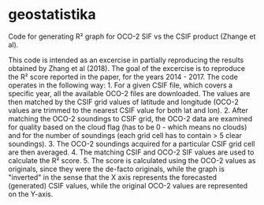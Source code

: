 # geostatistika

Code for generating R² graph for OCO-2 SIF vs the CSIF product (Zhange et al).

This code is intended as an excercise in partially reproducing the results obtained by
Zhang et al (2018). The goal of the excercise is to reproduce the R² score reported in
the paper, for the years 2014 - 2017.
The code operates in the following way:
    1. For a given CSIF file, which covers a specific year, all the available OCO-2
       files are downloaded. The values are then matched by the CSIF grid values of
       latitude and longitude (OCO-2 values are trimmed to the nearest CSIF value for
       both lat and lon).
    2. After matching the OCO-2 soundings to CSIF grid, the OCO-2 data are examined for
       quality based on the cloud flag (has to be 0 - which means no clouds) and for the
       number of soundings (each grid cell has to contain > 5 clear soundings).
    3. The OCO-2 soundings acquired for a particular CSIF grid cell are then averaged.
    4. The matching CSIF and OCO-2 SIF values are used to calculate the R² score.
    5. The score is calculated using the OCO-2 values as originals, since they were
       the de-facto originals, while the graph is "inverted" in the sense that the X
       axis represents the forecasted (generated) CSIF values, while the original OCO-2
       values are represented on the Y-axis.
